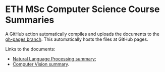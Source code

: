 # ETH MSc Computer Science Course Summaries

A GitHub action automatically compiles and uploads the documents to the [gh-pages branch](https://github.com/cristianpjensen/eth-cs-notes/tree/gh-pages). This automatically hosts the files at GitHub pages.

Links to the documents:
 - [Natural Language Processing summary](https://cristianpjensen.github.io/eth-cs-notes/natural_language_processing-summary.pdf);
 - [Computer Vision summary](https://cristianpjensen.github.io/eth-cs-notes/computer_vision-summary.pdf).
